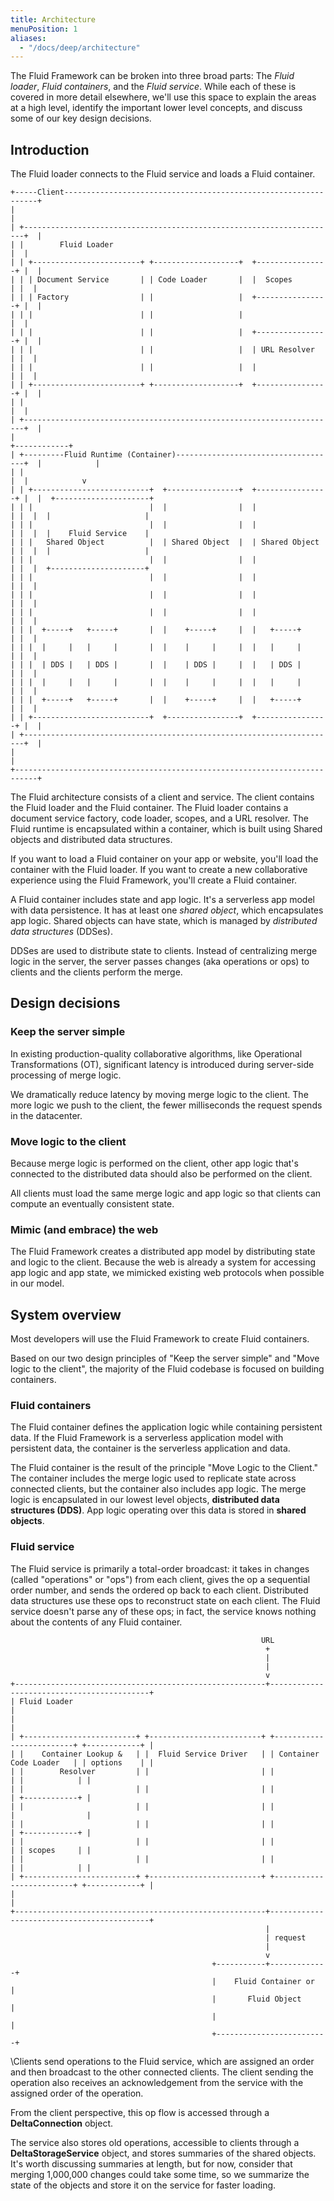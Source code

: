 ```yaml
---
title: Architecture
menuPosition: 1
aliases:
  - "/docs/deep/architecture"
---
```


The Fluid Framework can be broken into three broad parts: The *Fluid loader*, *Fluid containers*, and the *Fluid
service*. While each of these is covered in more detail elsewhere, we'll use this space to explain the areas at a high
level, identify the important lower level concepts, and discuss some of our key design decisions.

## Introduction

The Fluid loader connects to the Fluid service and loads a Fluid container.

```goat
+-----Client----------------------------------------------------------------+
|                                                                           |
| +----------------------------------------------------------------------+  |
| |        Fluid Loader                                                  |  |
| | +------------------------+ +-------------------+  +----------------+ |  |
| | | Document Service       | | Code Loader       |  |  Scopes        | |  |
| | | Factory                | |                   |  +----------------+ |  |
| | |                        | |                   |                     |  |
| | |                        | |                   |  +----------------+ |  |
| | |                        | |                   |  | URL Resolver   | |  |
| | |                        | |                   |  |                | |  |
| | +------------------------+ +-------------------+  +----------------+ |  |
| |                                                                      |  |
| +----------------------------------------------------------------------+  |
|                                                                           +------------+
| +---------Fluid Runtime (Container)------------------------------------+  |            |
| |                                                                      |  |            v
| | +--------------------------+  +----------------+  +----------------+ |  |  +---------------------+
| | |                          |  |                |  |                | |  |  |                     |
| | |                          |  |                |  |                | |  |  |    Fluid Service    |
| | |   Shared Object          |  | Shared Object  |  | Shared Object  | |  |  |                     |
| | |                          |  |                |  |                | |  |  +---------------------+
| | |                          |  |                |  |                | |  |
| | |                          |  |                |  |                | |  |
| | |                          |  |                |  |                | |  |
| | |  +-----+   +-----+       |  |    +-----+     |  |   +-----+      | |  |
| | |  |     |   |     |       |  |    |     |     |  |   |     |      | |  |
| | |  | DDS |   | DDS |       |  |    | DDS |     |  |   | DDS |      | |  |
| | |  |     |   |     |       |  |    |     |     |  |   |     |      | |  |
| | |  +-----+   +-----+       |  |    +-----+     |  |   +-----+      | |  |
| | +--------------------------+  +----------------+  +----------------+ |  |
| +----------------------------------------------------------------------+  |
|                                                                           |
+---------------------------------------------------------------------------+
```
The Fluid architecture consists of a client and service. The
client contains the Fluid loader and the Fluid container. The Fluid loader contains a document service factory, code
loader, scopes, and a URL resolver. The Fluid runtime is encapsulated within a container, which is built using Shared
objects and distributed data structures.

If you want to load a Fluid container on your app or website, you'll load the container with the Fluid loader. If you
want to create a new collaborative experience using the Fluid Framework, you'll create a Fluid container.

A Fluid container includes state and app logic. It's a serverless app model with data persistence. It has at least one
*shared object*, which encapsulates app logic. Shared objects can have state, which is managed by *distributed data
structures* (DDSes).

DDSes are used to distribute state to clients. Instead of centralizing merge logic in the
server, the server passes changes (aka operations or ops) to clients and the clients perform the merge.

## Design decisions

### Keep the server simple

In existing production-quality collaborative algorithms, like Operational Transformations (OT), significant latency is
introduced during server-side processing of merge logic.

We dramatically reduce latency by moving merge logic to the client. The more logic we push to the client, the fewer
milliseconds the request spends in the datacenter.

### Move logic to the client

Because merge logic is performed on the client, other app logic that's connected to the distributed data should also be
performed on the client.

All clients must load the same merge logic and app logic so that clients can compute an eventually consistent state.

### Mimic (and embrace) the web

The Fluid Framework creates a distributed app model by distributing state and logic to the client. Because the web is
already a system for accessing app logic and app state, we mimicked existing web protocols when possible in our model.

## System overview

Most developers will use the Fluid Framework to create Fluid containers.

Based on our two design principles of "Keep the server simple" and "Move logic to the client", the majority of the Fluid
codebase is focused on building containers.

### Fluid containers

The Fluid container defines the application logic while containing persistent data. If the Fluid Framework is a
serverless application model with persistent data, the container is the serverless application and data.

The Fluid container is the result of the principle "Move Logic to the Client." The container includes the merge logic
used to replicate state across connected clients, but the container also includes app logic. The merge logic is
encapsulated in our lowest level objects, **distributed data structures (DDS)**. App logic operating over this data is
stored in **shared objects**.

### Fluid service

The Fluid service is primarily a total-order broadcast: it takes in changes (called "operations" or "ops") from each
client, gives the op a sequential order number, and sends the ordered op back to each client. Distributed data
structures use these ops to reconstruct state on each client. The Fluid service doesn't parse any of these ops; in fact,
the service knows nothing about the contents of any Fluid container.

```goat
                                                        URL
                                                         +
                                                         |
                                                         |
                                                         v
+--------------------------------------------------------+-------------------------------------------+
| Fluid Loader                                                                                       |
|                                                                                                    |
| +-------------------------+ +-------------------------+ +-------------------------+ +------------+ |
| |    Container Lookup &   | |  Fluid Service Driver   | | Container Code Loader   | | options    | |
| |        Resolver         | |                         | |                         | |            | |
| |                         | |                         | |                         | +------------+ |
| |                         | |                         | |                         |                |
| |                         | |                         | |                         | +------------+ |
| |                         | |                         | |                         | | scopes     | |
| |                         | |                         | |                         | |            | |
| +-------------------------+ +-------------------------+ +-------------------------+ +------------+ |
|                                                                                                    |
+--------------------------------------------------------+-------------------------------------------+
                                                         |
                                                         | request
                                                         |
                                                         v
                                             +-----------+-------------+
                                             |    Fluid Container or   |
                                             |       Fluid Object      |
                                             |                         |
                                             +-------------------------+
```

\Clients send operations to the Fluid service, which are assigned an order and then broadcast to the other connected
clients. The client sending the operation also receives an acknowledgement from the service with the assigned order of
the operation.

From the client perspective, this op flow is accessed through a **DeltaConnection** object.

The service also stores old operations, accessible to clients through a **DeltaStorageService** object, and stores
summaries of the shared objects. It's worth discussing summaries at length, but for now, consider that merging
1,000,000 changes could take some time, so we summarize the state of the objects and store it on the service for faster
loading.

